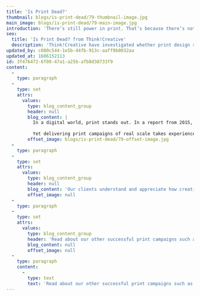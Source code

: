 ```yaml
---
title: 'Is Print Dead?'
thumbnail: blogs/is-print-dead/79-thumbnail-image.jpg
main_image: blogs/is-print-dead/79-main-image.jpg
introduction: 'There’s still power in print. That’s because there’s nothing to match the smell and feel of a beautifully presented brochure or stationary; still nothing to beat the power of a personalised leaflet or mailshot done well. The power of paper – You know what a great print campaign says? It says “we take this seriously”, “we want to impress” and “we want you to be able to read this even when your phone battery has died”.'
seo:
  title: 'Is Print Dead? from Think!Creative'
  description: 'Think!Creative have investigated whether print design still has a place in the digital age. Interested in print design? Call us on 01253 297900'
updated_by: c080c544-1e5b-44fb-913c-aaff9b0032aa
updated_at: 1606152113
id: 3f476472-6f09-47a1-a25b-afb8d38733f9
content:
  -
    type: paragraph
  -
    type: set
    attrs:
      values:
        type: blog_content_group
        header: null
        blog_content: |
          In a digital world, print stands out. In a report from 2015, results show that people prefer to read from paper rather than screens as the navigation of flipping back and fourth is easier. Reading on paper creates stronger memories of the information perhaps due to digital screens being harder to look at longer, encouraging scanning through information rather than reading thoroughly. A Tactile nature to information creates a more powerful memorable experience and allows people to form a stronger connection to your brand.
          
          Yet delivering print campaigns of real scale takes experience. When a print campaign would make all the difference, we’ll take you from concept to letterbox. So if you want to hit your print deadline, your target market and your campaign ambitions, best talk to the team who were running print campaigns when print was all there was.
        offset_image: blogs/is-print-dead/79-offset-image.jpg
  -
    type: paragraph
  -
    type: set
    attrs:
      values:
        type: blog_content_group
        header: null
        blog_content: 'Our clients understand and appreciate how creative-led print campaigns can set them apart from their competition. Parking eye’s use of spot varnish on their business cards subtly allows the logo to stand out but in a much softer tone of voice, called for in the rebrand. Their use of specialist printing technique doesn’t stop there; the brand also uses silver holographic foil printing on their brochures. Conceptual thinking works great with print and can create user experience with your product or material. A great example we worked on for Ignition RM, called for an unusual approach to their promotional material with silk screen printed parking tickets. Find the project details in our Portfolio.'
        offset_image: null
  -
    type: paragraph
  -
    type: set
    attrs:
      values:
        type: blog_content_group
        header: 'Read about our other successful print campaigns such as the BAE Systems Rewards Mailer.'
        blog_content: null
        offset_image: null
  -
    type: paragraph
    content:
      -
        type: text
        text: 'Read about our other successful print campaigns such as the BAE Systems Rewards Mailer.'
---
```

